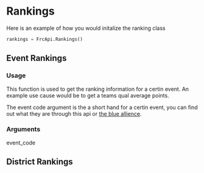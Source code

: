 # Rankings

Here is an example of how you would initalize the ranking class

```py
rankings = FrcApi.Rankings()
```

## Event Rankings

### Usage

This function is used to get the ranking information for a certin event.
An example use cause would be to get a teams qual average points.

The event code argument is the a short hand for a certin event, you can find out what they are through this api or [the blue allience](https://www.thebluealliance.com/).

### Arguments

event_code

## District Rankings
